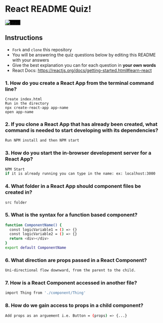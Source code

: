# React README Quiz!

<div>
  <img alt="react" style="background-color: black" src="https://betabeers.com/static/uploads/blog/20170420_React_logo_wordmark.png" />
</div>

## Instructions

- `Fork` and `clone` this repository
- You will be answering the quiz questions below by editing this README with your answers
- Give the best explanation you can for each question in **your own words**
- React Docs: https://reactjs.org/docs/getting-started.html#learn-react

### 1. How do you create a React App from the terminal command line?

```
Create index.html
Run in the directory
npx create-react-app app-name
open app-name
```

### 2. If you clone a React App that has already been created, what command is needed to start developing with its dependencies?

```sh
Run NPM install and then NPM start
```

### 3. How do you start the in-browser development server for a React App?

```sh
NPM Start
if it is already running you can type in the name: ex: localhost:3000
```

### 4. What folder in a React App should component files be created in?

```sh
src folder
```

### 5. What is the syntax for a function based component?

```sh
function ComponentName() {
  const logicVariable1 = () => {}
  const logicVariable2 = () => {}
  return <div></div>
}
export default ComponentName
```

### 6. What direction are props passed in a React Component?

```sh
Uni-directional flow downward, from the parent to the child.
```

### 7. How is a React Component accessed in another file?

```sh
import Thing from './component/Thing'
```

### 8. How do we gain access to props in a child component?

```sh
Add props as an arguement i.e. Button = (props) => {...}
```
